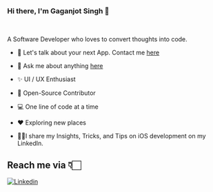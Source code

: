 

### Hi there, I'm Gaganjot Singh 👋
</a>

<br />


A Software Developer who loves to convert thoughts into code.


* 📱  Let's talk about your next App. Contact me [here](https://in.linkedin.com/in/gaganjot-singh-40b40b100)

* 💬 Ask me about anything [here](https://github.com/megaganjotsingh/megaganjotsingh/issues)

* ✨ UI / UX Enthusiast

* 📖 Open-Source Contributor

* 💻 One line of code at a time

* ♥️ Exploring new places

* 💁🏻I share my Insights, Tricks, and Tips on iOS development on my LinkedIn.



## Reach me via 👇🏻

[![Linkedin](https://i.imgur.com/vGjsQPt.png)](https://in.linkedin.com/in/gaganjot-singh-40b40b100)
